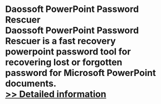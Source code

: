 # Daossoft PowerPoint Password Rescuer<br />Daossoft PowerPoint Password Rescuer is a fast recovery powerpoint password tool for recovering lost or forgotten password for Microsoft PowerPoint documents.<br />[>> Detailed information](https://secure.shareit.com/shareit/product.html?productid=300873367&affiliateid=200057808)